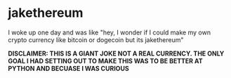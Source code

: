 # jakethereum
I woke up one day and was like "hey, I wonder if I could make my own crypto currency like bitcoin or dogecoin but its jakethereum"

**DISCLAIMER: THIS IS A GIANT JOKE NOT A REAL CURRENCY. THE ONLY GOAL I HAD SETTING OUT TO MAKE THIS WAS TO BE BETTER AT PYTHON AND BECUASE I WAS CURIOUS**
